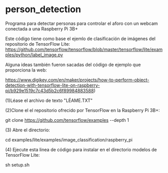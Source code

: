 # person_detection

Programa para detectar personas para controlar el aforo con un webcam conectada a una Raspberry Pi 3B+

Este código tiene como base el ejemlo de clasificación de imágenes del repositorio de TensorFlow Lite: https://github.com/tensorflow/tensorflow/blob/master/tensorflow/lite/examples/python/label_image.py

Alguna ideas también fueron sacadas del código de ejemplo que proporciona la web:

https://www.digikey.com/en/maker/projects/how-to-perform-object-detection-with-tensorflow-lite-on-raspberry-pi/b929e1519c7c43d5b2c6f89984883588)

(1)Léase el archivo de texto "LÉAME.TXT"

(2)Clone el el repositorio ofrecido por TensorFlow en la Raspberry Pi 3B+:

git clone https://github.com/tensorflow/examples --depth 1

(3) Abre el directorio:

cd examples/lite/examples/image_classification/raspberry_pi

(4) Ejecute esta linea de código para instalar en el directorio modelos de TensorFlow Lite:

sh setup.sh
